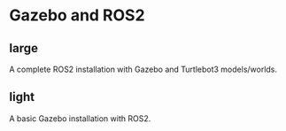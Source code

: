 # Gazebo and ROS2

## large
A complete ROS2 installation with Gazebo and Turtlebot3 models/worlds.

## light

A basic Gazebo installation with ROS2.
